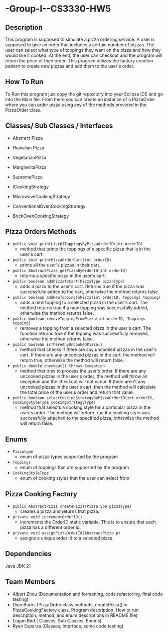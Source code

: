 # -Group-I--CS3330-HW5

## Description
This program is supposed to simulate a pizza ordering service. A user is supposed to give an order that includes a certain number of pizzas. The user can select what type of toppings they want on the pizza and how they would like it cooked. At the end, the user can checkout and the program will return the price of their order. This program utilizes the factory creation pattern to create new pizzas and add them to the user's order. 

## How To Run
To Run this program just copy the git repository into your Eclipse IDE and go into the Main file. From there you can create an instance of a PizzaOrder where you can order pizza using any of the methods provided in the PizzaOrder class.

## Classes/ Sub Classes / Interfaces
- Abstract Pizza
- Hawaiian Pizza
- VegetarianPizza
- MargheritaPizza
- SupremePizza

- ICookingStrategy
- MicrowaveCookingStrategy
- ConventionalOvenCookingStrategy
- BrickOvenCookingStrategy

## Pizza Orders Methods
- `public void printListOfToppingsByPizzaOrderID(int orderID)`
  -  method that prints the toppings of a specific pizza that is in the user's cart.
- `public void printPizzaOrderCart(int orderID)`
   - prints all the user's pizzas in their cart.
- `public AbstractPizza getPizzaByOrderID(int orderID)`
  - returns a specific pizza in the user's cart.
- `public boolean addPizzaToCart(PizzaType pizzaType)`
  - adds a pizza to the user's cart. Returns true if the pizza was successfully added to the cart, otherwise the method returns false.
- `public boolean addNewToppingToPizza(int orderID, Toppings topping)`
  - adds a new topping to a selected pizza in the user's cart. The method returns true if a new topping was successfully added, otherwise the method returns false.
- `public boolean removeToppingFromPizza(int orderID, Toppings topping)`
  - removes a topping from a selected pizza in the user's cart. The function returns true if the topping was successfully removed, otherwise the method returns false.
- `public boolean isThereAnyUncookedPizza()`
  - method that checks if there are any uncooked pizzas in the user's cart. If there are any uncooked pizzas in the cart, the method will return true, otherwise the method will return false.
- `public double checkout() throws Exception`
  - method that tries to process the user's order. If there are any uncooked pizzas in the user's order, the method will throw an exception and the checkout will not occur. If there aren't any uncooked pizzas in the user's cart, then the method will calculate the total price of the user's order and return that value. 
- `public boolean selectCookingStrategyByPizzaOrderID(int orderID, CookingStyleType cookingStrategyType)`
  - method that selects a cooking style for a particular pizza in the user's order. The method will return true if a cooking style was successfully attached to the specified pizza, otherwise the method will return false.



## Enums 
- `Pizzatype`
  - enum of pizza types supported by the program
- `Toppings`
  - enum of toppings that are supported by the program
- `CookingStyleType`
  - enum of cooking styles that the user can select from

## Pizza Cooking Factory 
- `public AbstractPizza createPizza(PizzaType pizzaType)`
  - creates a pizza and returns that pizza.
- `private void incrementOrderID()`
  - increments the OrderID static variable. This is to ensure that each pizza has a different order id. 
- `private void assignPizzaOrderId(AbstractPizza p)`
  - assigns a unique order id to a selected pizza.


## Dependencies
Java JDK 21

## Team Members
- Albert Zhou (Documentation and formatting, code refactoring, final code testing)
- Dion Burns (PizzaOrder class methods, createPizza() in PizzaCookingFactory class, Program description, How to run description, method, and enum descriptions in README file)
- Logan Bird ( Classes, Sub Classes, Enums)
- Ryan Esparza (Classes, Interface, some code testing)
